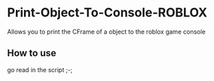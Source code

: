 # Print-Object-To-Console-ROBLOX
Allows you to print the CFrame of a object to the roblox game console

## How to use
go read in the script ;-;
